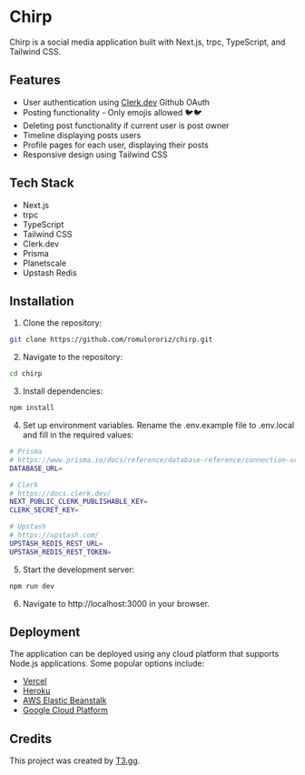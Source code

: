 # Chirp

Chirp is a social media application built with Next.js, trpc, TypeScript, and Tailwind CSS.

## Features

- User authentication using [Clerk.dev](https://clerk.dev/) Github OAuth
- Posting functionality - Only emojis allowed 🐦🐦
- Deleting post functionality if current user is post owner
- Timeline displaying posts users
- Profile pages for each user, displaying their posts
- Responsive design using Tailwind CSS

## Tech Stack

- Next.js
- trpc
- TypeScript
- Tailwind CSS
- Clerk.dev
- Prisma
- Planetscale
- Upstash Redis

## Installation

1. Clone the repository:

```sh
git clone https://github.com/romulororiz/chirp.git
```

2. Navigate to the repository:

```sh
cd chirp
```

3. Install dependencies:

```sh
npm install
```

4. Set up environment variables. Rename the .env.example file to .env.local and fill in the required values:

```sh
# Prisma
# https://www.prisma.io/docs/reference/database-reference/connection-urls#env
DATABASE_URL=

# Clerk
# https://docs.clerk.dev/
NEXT_PUBLIC_CLERK_PUBLISHABLE_KEY=
CLERK_SECRET_KEY=

# Upstash
# https://upstash.com/
UPSTASH_REDIS_REST_URL=
UPSTASH_REDIS_REST_TOKEN=
```

5. Start the development server:

```sh
npm run dev
```

6. Navigate to http://localhost:3000 in your browser.

## Deployment

The application can be deployed using any cloud platform that supports Node.js applications. Some popular options include:

- [Vercel](https://vercel.com/)
- [Heroku](https://heroku.com/)
- [AWS Elastic Beanstalk](https://aws.amazon.com/pt/elasticbeanstalk/)
- [Google Cloud Platform](https://cloud.google.com/)

## Credits
This project was created by [T3.gg](https://twitter.com/t3dotgg).
